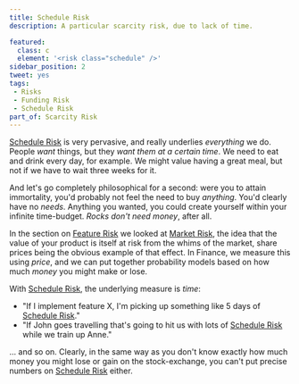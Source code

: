 ```yaml
---
title: Schedule Risk
description: A particular scarcity risk, due to lack of time.

featured: 
  class: c
  element: '<risk class="schedule" />'
sidebar_position: 2
tweet: yes
tags: 
 - Risks
 - Funding Risk
 - Schedule Risk
part_of: Scarcity Risk
---
```


<RiskIntro fm={frontMatter} />

[Schedule Risk](/tags/Schedule-Risk) is very pervasive, and really underlies _everything_ we do.  People _want_ things, but they _want them at a certain time_.   We need to eat and drink every day, for example.  We might value having a great meal, but not if we have to wait three weeks for it.  

And let's go completely philosophical for a second:  were you to attain immortality, you'd probably not feel the need to buy _anything_.  You'd clearly have no _needs_. Anything you wanted, you could create yourself within your infinite time-budget.  _Rocks don't need money_, after all.

In the section on [Feature Risk](/tags/Feature-Risk) we looked at [Market Risk](/tags/Feature-Risk), the idea that the value of your product is itself at risk from the whims of the market, share prices being the obvious example of that effect.  In Finance, we measure this using _price_, and we can put together probability models based on how much _money_ you might make or lose.

With [Schedule Risk](/tags/Schedule-Risk), the underlying measure is _time_:  

 - "If I implement feature X, I'm picking up something like 5 days of [Schedule Risk](/tags/Schedule-Risk)."
 - "If John goes travelling that's going to hit us with lots of [Schedule Risk](/tags/Schedule-Risk) while we train up Anne."
 
... and so on.  Clearly, in the same way as you don't know exactly how much money you might lose or gain on the stock-exchange, you can't put precise numbers on [Schedule Risk](/tags/Schedule-Risk) either.

